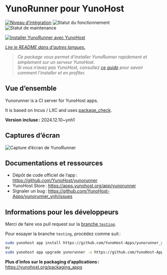 <!--
Nota bene : ce README est automatiquement généré par <https://github.com/YunoHost/apps/tree/master/tools/readme_generator>
Il NE doit PAS être modifié à la main.
-->

# YunoRunner pour YunoHost

[![Niveau d’intégration](https://apps.yunohost.org/badge/integration/yunorunner)](https://ci-apps.yunohost.org/ci/apps/yunorunner/)
![Statut du fonctionnement](https://apps.yunohost.org/badge/state/yunorunner)
![Statut de maintenance](https://apps.yunohost.org/badge/maintained/yunorunner)

[![Installer YunoRunner avec YunoHost](https://install-app.yunohost.org/install-with-yunohost.svg)](https://install-app.yunohost.org/?app=yunorunner)

*[Lire le README dans d'autres langues.](./ALL_README.md)*

> *Ce package vous permet d’installer YunoRunner rapidement et simplement sur un serveur YunoHost.*  
> *Si vous n’avez pas YunoHost, consultez [ce guide](https://yunohost.org/install) pour savoir comment l’installer et en profiter.*

## Vue d’ensemble

Yunorunner is a CI server for YunoHost apps.

It is based on Incus / LXC and uses [package_check](https://github.com/YunoHost/package_check).


**Version incluse :** 2024.12.10~ynh1

## Captures d’écran

![Capture d’écran de YunoRunner](./doc/screenshots/screenshot.png)

## Documentations et ressources

- Dépôt de code officiel de l’app : <https://github.com/YunoHost/yunorunner>
- YunoHost Store : <https://apps.yunohost.org/app/yunorunner>
- Signaler un bug : <https://github.com/YunoHost-Apps/yunorunner_ynh/issues>

## Informations pour les développeurs

Merci de faire vos pull request sur la [branche `testing`](https://github.com/YunoHost-Apps/yunorunner_ynh/tree/testing).

Pour essayer la branche `testing`, procédez comme suit :

```bash
sudo yunohost app install https://github.com/YunoHost-Apps/yunorunner_ynh/tree/testing --debug
ou
sudo yunohost app upgrade yunorunner -u https://github.com/YunoHost-Apps/yunorunner_ynh/tree/testing --debug
```

**Plus d’infos sur le packaging d’applications :** <https://yunohost.org/packaging_apps>
